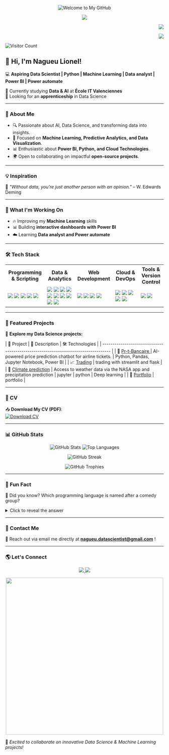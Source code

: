 <p align="center">
  <img src="https://capsule-render.vercel.app/api?type=wave&color=gradient&height=150&section=header&text=Welcome%20to%20My%20GitHub!&fontSize=30&fontColor=333333&animation=fadeIn" alt="Welcome to My GitHub">
</p>

<p align="center">
  <img src="https://readme-typing-svg.herokuapp.com/?lines=Welcome+to+my+GitHub!;Aspiring+Data+Scientist;Machine+Learning+Enthusiast;Power+BI+Developer&center=true&width=500&height=50">
</p>

<!-- Button to download CV (placed top-right) -->
<div>
<p align="right">
  <a href="https://github.com/nagueuleo/CV_NAGUEU_DJAMBONG.pdf" target="_blank">
    <img src="https://img.shields.io/badge/📄 Télécharger%20mon%20CV-bleu?style=for-the-badge&logo=adobeacrobatreader&logoColor=white">
  </a>
</p>
</div>
<div>
  <p align="right">
    <a href="https://docs.google.com/forms/d/e/1FAIpQLScBkJaiDPfhsx_DPTjN_BlMDRcqqVBjPUBAjfS3RlnxjYXxLw/viewform?usp=dialog" target="_blank">
      <img src="https://img.shields.io/badge/Contact-nagueu%20Lionel-blue?style=for-the-badge">
    </a>
  </p>
</div>

![Visitor Count](https://komarev.com/ghpvc/?username=nagueuleo&color=blue)

## 👋 Hi, I'm Nagueu Lionel!

💻 **Aspiring Data Scientist | Python | Machine Learning | Data analyst | Power BI | Power automate**

🌱 Currently studying **Data & AI** at **École IT Valenciennes**  
🚀 Looking for an **apprenticeship** in Data Science

---

### 🚀 About Me

- 🔍 Passionate about AI, Data Science, and transforming data into insights.
- 🎯 Focused on **Machine Learning, Predictive Analytics, and Data Visualization**.
- 📊 Enthusiastic about **Power BI, Python, and Cloud Technologies**.
- 🌍 Open to collaborating on impactful **open-source projects**.

---

### 💡 Inspiration

📌 _"Without data, you’re just another person with an opinion."_ – W. Edwards Deming

---

### 🚧 What I'm Working On

- 🔥 Improving my **Machine Learning** skills
- 📊 Building **interactive dashboards with Power BI**
- ☁️ Learning **Data analyst and Power automate**

---

### 🛠 Tech Stack

<table>
  <tr>
    <th>Programming & Scripting</th>
    <th>Data & Analytics</th>
    <th>Web Development</th>
    <th>Cloud & DevOps</th>
    <th>Tools & Version Control</th>
  </tr>
  <tr>
    <td>
      <img src="https://img.shields.io/badge/Python-3776AB?style=flat&logo=python&logoColor=white">
      <img src="https://img.shields.io/badge/R-276DC3?style=flat&logo=r&logoColor=white">
      <img src="https://img.shields.io/badge/SQL-CC2927?style=flat&logo=microsoftsqlserver&logoColor=white">
      <img src="https://img.shields.io/badge/JavaScript-F7DF1E?style=flat&logo=javascript&logoColor=black">
      <img src="https://img.shields.io/badge/PHP-777BB4?style=flat&logo=php&logoColor=white">
    </td>
    <td>
      <img src="https://img.shields.io/badge/Pandas-150458?style=flat&logo=pandas&logoColor=white">
      <img src="https://img.shields.io/badge/NumPy-013243?style=flat&logo=numpy&logoColor=white">
      <img src="https://img.shields.io/badge/ScikitLearn-F7931E?style=flat&logo=scikitlearn&logoColor=white">
      <img src="https://img.shields.io/badge/Seaborn-007FFF?style=flat&logo=seaborn&logoColor=white">
      <img src="https://img.shields.io/badge/Matplotlib-11557C?style=flat&logo=matplotlib&logoColor=white">
      <img src="https://img.shields.io/badge/XGBoost-FF7F00?style=flat&logo=xgboost&logoColor=white">
      <img src="https://img.shields.io/badge/Random%20Forest-228B22?style=flat">
      <img src="https://img.shields.io/badge/Linear%20Regression-0000FF?style=flat">
      <img src="https://img.shields.io/badge/Neural%20Networks-FF4500?style=flat">
      <img src="https://img.shields.io/badge/Power%20BI-F2C811?style=flat&logo=powerbi&logoColor=white">
    </td>
    <td>
      <img src="https://img.shields.io/badge/Django-092E20?style=flat&logo=django&logoColor=white">
      <img src="https://img.shields.io/badge/React%20Native-61DAFB?style=flat&logo=react&logoColor=black">
      <img src="https://img.shields.io/badge/Node.js-339933?style=flat&logo=node.js&logoColor=white">
      <img src="https://img.shields.io/badge/Laravel-FF2D20?style=flat&logo=laravel&logoColor=white">
    </td>
    <td>
      <img src="https://img.shields.io/badge/Microsoft%20Azure-0078D4?style=flat&logo=microsoftazure&logoColor=white">
      <img src="https://img.shields.io/badge/Databricks-FF3621?style=flat&logo=databricks&logoColor=white">
      <img src="https://img.shields.io/badge/Docker-2496ED?style=flat&logo=docker&logoColor=white">
      <img src="https://img.shields.io/badge/Kubernetes-326CE5?style=flat&logo=kubernetes&logoColor=white">
      <img src="https://img.shields.io/badge/CI/CD-FF9900?style=flat">
    </td>
    <td>
      <img src="https://img.shields.io/badge/Git-F05032?style=flat&logo=git&logoColor=white">
      <img src="https://img.shields.io/badge/GitHub-181717?style=flat&logo=github&logoColor=white">
    </td>
  </tr>
</table>

---

### 📂 Featured Projects

🚀 **Explore my Data Science projects:**

| 🚀 Project                                                                         | 📝 Description                                                       | 🛠 Technologies                             |
| ---------------------------------------------------------------------------------- | 
| 🛒 [Pr-t-Bancaire ](https://https://github.com/nagueuleo/Pr-t-Bancaire)            | AI-powered price prediction chatbot for airline tickets.             | Python, Pandas, Jupyter Notebook, Power BI |
| 📈 [Trading](https://https://github.com/nagueuleo/Trading)                         | trading with streamlit and flask                                     |
| 🎣 [Climate prediction](https://https://github.com/nagueuleo/Lille-climate-change) | Access to weather data via the NASA app and precipitation prediction | jupyter                                    | python | Deep learning |
| 🤖 [Portfolio](https://github.com/nagueuleo/MonPortfolio)                          | portfolio                                                            |

---

### 📄 CV

📥 **Download My CV (PDF)**:  
[![Download CV](https://img.shields.io/badge/Télécharger-CV-blue)](https://github.com/nagueuleo/nagueuleo/blob/main/CV_NAGUEU_DJAMBONG.pdf)

---

### 📊 GitHub Stats

<p align="center">
  <img src="https://github-readme-stats.vercel.app/api?username=nagueuleo&show_icons=true&theme=radical" alt="GitHub Stats" />
  <img src="https://github-readme-stats.vercel.app/api/top-langs/?username=nagueuleo&layout=compact&theme=radical" alt="Top Languages" />
</p>

<p align="center">
  <img src="https://github-readme-streak-stats.herokuapp.com/?user=nagueuleo&theme=radical" alt="GitHub Streak" />
</p>

<p align="center">
  <img src="https://github-profile-trophy.vercel.app/?username=nagueuleo&theme=radical&margin-w=15&no-frame=true" alt="GitHub Trophies" />
</p>

---

### 🤯 Fun Fact

🧠 Did you know? Which programming language is named after a comedy group?

<details>
    <summary>Click to reveal the answer</summary>
  🔍 **A:** Python, named after 'Monty Python's Flying Circus'.
</details>

---

### 📩 Contact Me

💬 Reach out via email me directly at **nagueu.datascientist@gmail.com** !

---

### 🌎 Let's Connect

<p align="center">
  <a href="https://www.linkedin.com/in/nagueu-djambong-lionel-perin-7a4a1715a/" target="_blank">
    <img src="https://img.shields.io/badge/LinkedIn-Connect-blue?logo=linkedin" />
  </a>
  <a href="https://github.com/nagueuleo" target="_blank">
    <img src="https://img.shields.io/badge/GitHub-Follow-black?logo=github" />
  </a>
</p>

<p align="center">
  <img src="https://media.giphy.com/media/xT9IgzoKnwFNmISR8I/giphy.gif" width="500">
</p>

🚀 _Excited to collaborate on innovative Data Science & Machine Learning projects!_
